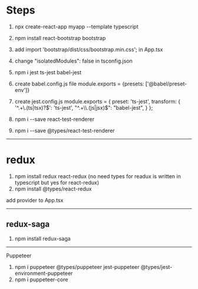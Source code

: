 # Steps
1) npx create-react-app myapp --template typescript
2) npm install react-bootstrap bootstrap
3) add import 'bootstrap/dist/css/bootstrap.min.css'; in App.tsx
4) change "isolatedModules": false in tsconfig.json
5) npm i jest ts-jest babel-jest
6) create babel.config.js file
  module.exports = {presets: ['@babel/preset-env']}

7) create jest.config.js
  module.exports = {
    preset: 'ts-jest',
    transform: {
      '^.+\\.(ts|tsx)?$': 'ts-jest',
      "^.+\\.(js|jsx)$": "babel-jest",
    }
  };
8) npm i --save react-test-renderer
9) npm i --save @types/react-test-renderer
----------------------------------------------------------------------------
# redux
1) npm install redux react-redux (no need types for readux is written in typescript but yes for react-redux)
2) npm install @types/react-redux

add provider to App.tsx


----------------------------------------------------------------------------
redux-saga
----------
1) npm install redux-saga

---------------------------------------------------------------------------------
Puppeteer

1) npm i puppeteer @types/puppeteer jest-puppeteer @types/jest-environment-puppeteer
2) npm i puppeteer-core
